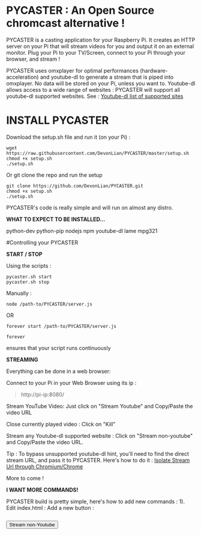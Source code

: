 # PYCASTER : An Open Source chromcast alternative !

PYCASTER is a casting application for your Raspberry Pi. It creates an HTTP server on your Pi that will stream videos for you and output it on an external monitor. Plug your Pi to your TV/Screen, connect to your Pi through your browser, and stream !

PYCASTER uses omxplayer for optimal performances (hardware-acceleration) and youtube-dl to generate a stream that is piped into omxplayer. No data will be stored on your Pi, unless you want to.
Youtube-dl allows access to a wide range of websites : PYCASTER will support all youtube-dl supported websites. See : <a href="https://rg3.github.io/youtube-dl/supportedsites.html">Youtube-dl list of supported sites</a>

# INSTALL PYCASTER

Download the setup.sh file and run it (on your Pi) :

<pre><code>wget https://raw.githubusercontent.com/DevonLian/PYCASTER/master/setup.sh
chmod +x setup.sh
./setup.sh</code></pre>

Or git clone the repo and run the setup
<pre><code>git clone https://github.com/DevonLian/PYCASTER.git
chmod +x setup.sh
./setup.sh</code></pre>

PYCASTER's code is really simple and will run on almost any distro.

<b>WHAT TO EXPECT TO BE INSTALLED...</b>

python-dev python-pip nodejs npm youtube-dl lame mpg321


#Controlling your PYCASTER

<b>START / STOP </b>

Using the scripts :

<pre><code>pycaster.sh start
pycaster.sh stop</code></pre>

Manually :

<pre><code>node /path-to/PYCASTER/server.js</code></pre>

OR

<pre><code>forever start /path-to/PYCASTER/server.js</code></pre>

<pre><code>forever</code></pre> ensures that your script runs continuously

<b> STREAMING </b>

Everything can be done in a web browser:

Connect to your Pi in your Web Browser using its ip :
<blockquote>http://pi-ip:8080/</blockquote>

Stream YouTube Video: 
Just click on "Stream Youtube" and Copy/Paste the video URL

Close currently played video : 
Click on "Kill"

Stream any Youtube-dl supported website : 
Click on "Stream non-youtube" and Copy/Paste the video URL.

Tip : 
To bypass unsupported youtube-dl hint, you'll need to find the direct stream URL, and pass it to PYCASTER. 
Here's how to do it :
<a href="https://gist.github.com/flyswatter/7357098">Isolate Stream Url through Chromium/Chrome</a>

More to come !

<b>I WANT MORE COMMANDS!</b>

PYCASTER build is pretty simple, here's how to add new commands :
1). Edit index.html : 
Add a new button : 
<pre><code><p><input type="button" value="Stream non-Youtube" id="NYT" /></p></pre></code>

